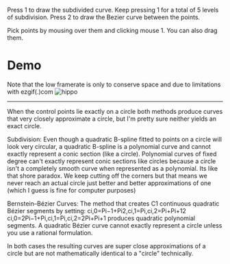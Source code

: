 Press 1 to draw the subdivided curve. Keep pressing 1 for a total of 5 levels of subdivision.
Press 2 to draw the Bezier curve between the points.

Pick points by mousing over them and clicking mouse 1. You can also drag them.

# Demo
Note that the low framerate is only to conserve space and due to limitations with ezgif(.)com
![hippo](https://github.com/Bezier-Curves-and-Subdivision-plus-Picking/DEMO.gif)

------------------------------------------------------------------------------------

When the control points lie exactly on a circle both methods produce curves that
very closely approximate a circle, but I'm pretty sure neither yields an exact
circle.

Subdivision:
Even though a quadratic B-spline fitted to points on a circle will look very
circular, a quadratic B-spline is a polynomial curve and cannot exactly represent a
conic section (like a circle). Polynomial curves of fixed degree can't exactly
represent conic sections like circles because a circle isn't a completely smooth
curve when represented as a polynomial. Its like that shore paradox. We keep
cutting off the corners but that means we never reach an actual circle just better
and better approximations of one (which I guess is fine for computer purposes)

Bernstein–Bézier Curves:
The method that creates C1 continuous quadratic Bézier segments by setting:
  ci,0=Pi−1+Pi2,ci,1=Pi,ci,2=Pi+Pi+12
  ci,0=2Pi−1+Pi,ci,1=Pi,ci,2=2Pi+Pi+1
produces quadratic polynomial segments. A quadratic Bézier curve cannot exactly
represent a circle unless you use a rational formulation.

In both cases the resulting curves are super close approximations of a circle
but are not mathematically identical to a "circle" technically.

